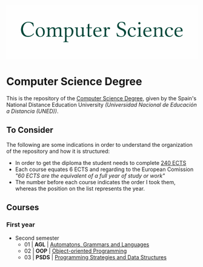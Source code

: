 ![](../images/cs.png)
# Computer Science Degree
This is the repository of the [Computer Science Degree](http://portal.uned.es/portal/page?_pageid=93,22985816&_dad=portal&_schema=PORTAL), given by the Spain's National Distance Education University *(Universidad Nacional de Educación a Distancia (UNED))*.

## To Consider
The following are some indications in order to understand the organization of the repository and how it is structured:

- In order to get the diploma the student needs to complete [240 ECTS](https://ec.europa.eu/education/resources-and-tools/european-credit-transfer-and-accumulation-system-ects_en)
- Each course equates 6 ECTS and regarding to the European Comission *"60 ECTS are the equivalent of a full year of study or work"*
- The number before each course indicates the order I took them, whereas the position on the list represents the year.

## Courses
### First year
- Second semester
    - 01 | **AGL** | [Automatons, Grammars and Languages](./agl/README.md)
    - 02 | **OOP** | [Object-oriented Programming](./oop/README.md)
    - 03 | **PSDS** | [Programming Strategies and Data Structures](./psds/README.md)
